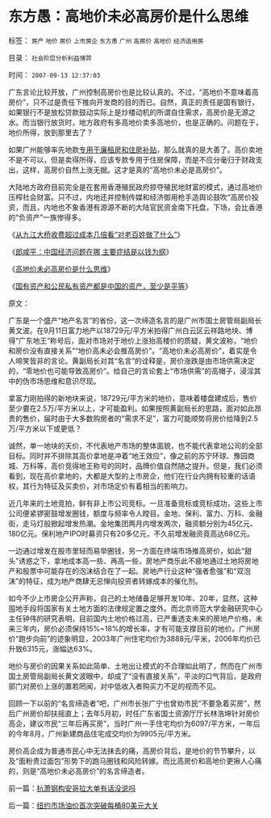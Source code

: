 # 东方愚：高地价未必高房价是什么思维

标签： `房产` `地价` `房价` `上市房企` `东方愚` `广州` `高房价` `高地价` `经济适用房` 

目录： `社会阶层分析利益博羿`

时间： `2007-09-13 12:37:03`

广东言论比较开放，广州控制高房价也是比较认真的。不过，“高地价不意味着高房价”，只不过是责任下推向开发商的目的而已。自然，真正的责任是国有银行，如果银行不是放松贷款鼓动实际上是炒楼动机的所谓自住需求，高房价是无源之水。而当银行放货时，地方政府有多高地价卖多高地价，也是正确的。问题在于，地价所得，放到那里去了？

如果广州能够率先地款[专用于廉租房和住房补贴](../../../2007/9/27/减少房地产泡沫破裂危害的上中下策.md)，那么就真的是大善了。高价卖地不是不可以，但是卖得所得，应该专款专用于住房保障，而是不应分毫归于财政支出，这样，高房价自然上涨无据。这才是真的“高地价未必是高房价”。

大陆地方政府目前完全是在套用香港殖民政府掠夺殖民地财富的模式，通过高地价压榨社会财富。只不过，内地还并控制传媒和经济御用枪手造舆论鼓吹“高房价投资，而且，内地也不象香港有源源不断的大陆官民资金南下托盘，下场，会比香港的“负资产”一族惨得多。

《[从九江大桥收费超过成本几倍看“对老百姓做了什么”](../../../2007/9/7/地方财政危机中侵吞了多少纳税人资产？.md)》

《[郎咸平：中国经济问题在哪 主要症结是以钱为纲](../../../2007/8/26/郎咸平：中国经济问题在那里？以财政吃饭为纲.md)》

《[高地价未必高房价是什么思维](../../../2007/9/13/东方愚：高地价未必高房价是什么思维.md)》

《[国有资产和公民私有资产都是中国的资产，至少是平等](../../../2007/9/8/国有资产和私有财产，政府托管的公共财产.md)》

原文：

广东是一个盛产“地产名言”的省份，这一次缔造名言的是广州市国土房管局副局长黄文波。在9月11日富力地产以18729元/平方米拍得广州白云区云祥路地块、博得“广东地王”称号后，面对市场对于地价上涨抬高楼价的质疑，黄文波称，“地价和房价没有直接关系”“地价高未必会推高房价”。“高地价未必高房价”，着实是令人啼笑皆非的言论。黄副局长对其“名言”的诠释是，房价涨跌是由市场供需决定的，“零地价也可能导致高房价”。给自己的言论套上“市场供需”的高帽子，浸淫其中的伪市场思维和意识尽现。

拿富力刚拍得的新地块来说，18729元/平方米的地价，意味着楼盘建成后，售价至少要在2.5万/平方米以上，才可能盈利。如果按照黄副局长的思路，面对如此昂贵的售价，届时由于大多数购房者的“需求不足”，富力可能顺势将房价给降到2.5万/平方米以下或更低？

诚然，单一地块的天价，不代表地产市场的整体面貌，也不能代表拿地公司的全部目标。同时并不排除其高价拿地是冲着“地王效应”，像之前的苏宁环球、豫园商城、万科等，高价竞得地王称号的同时，品牌价值自然随之提升。但是，我们必须看到，现在高价拿地的，大都是大型的上市房企，他们在行业内拥有较重的话语权，其行为特征及买卖价，对市场定价有着相当的影响力。

近几年来的土地竞拍，鲜有非上市公司竞标。一旦准备竞标或竞标成功，这些上市公司便紧锣密鼓增发圈钱，额度与频率令人瞠目。金地、保利、富力、万科、金融街，走马灯般掀起增发热潮。金地集团两月内增发两次，融资额分别为45亿元、180亿元。保利地产IPO时募资只有20多亿元，不久前增发融资竟高达68亿元。

一边通过增发在股市里轻而易举圈钱，另一方面在终端市场推高房价，如此“甜头”诱惑之下，拿地成本高一些、再高一些，房地产商乐此不疲地通过土地将房地产和股票中可能存在的泡沫结合在了一起。房地产行业这种“强者愈强”和“双泡沫”的特征，成为地产商肆无忌惮向投资者转嫁成本的催化剂。

如今不少上市房企公开声称，自己的土地储备足够开发10年、20年，显然，这种囤地手段将国家有关土地方面的法律规定置之度外。而北京师范大学金融研究中心主任钟伟的研究表明，目前国内土地价格过高，已严重透支未来的房地产价格，未来三年内，房价必须保持15%~18%的增长率，才有可能支撑目前的地价。广州房价“跑步向前”的迹象明显，2003年广州住宅均价为3888元/平米，2006年均价已升致6315元，涨幅达63%。

地价与房价的因果关系如此简单、土地出让模式的不合理如此明了，然而在广州市国土房管局副局长黄文波眼中，却成了“没有直接关系”，平淡的口气背后，是政府部门对房价上涨的置若罔闻，对中低收入者购买力不足的视而不见。

回顾一下以前的“名言缔造者”吧，广州市长张广宁也曾劝市民“不要急着买房”，然后广州房价却扶摇直上；去年5月初，时任广东省国土资源厅厅长林浩坤针对房价高企，建议市民“三年后再买房”，当时广州一手住宅均价为6097/平方米，一年后的今年8月，广州新建商品住宅成交均价为9905元/平方米。

房价高企成为普通市民心中无法抹去的痛，高房价背后，是地价的节节攀升，以及“面粉贵过面包”形势下的跑马圈钱和风险转嫁。而比高房价和高地价更揪人心痛的，则是“高地价未必高房价”的名言缔造者。



前一篇：[杭萧钢构安哥拉大单有话没说吗](../../../2007/9/13/杭萧钢构安哥拉大单有话没说吗.md)

后一篇：[纽约市场油价首次突破每桶80美元大关](../../../2007/9/13/纽约市场油价首次突破每桶80美元大关.md)